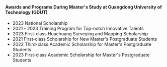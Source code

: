 
#### Awards and Programs During Master's Study at Guangdong University of Technology (GDUT)
- 2023 National Scholarship
- 2021 - 2023 Training Program for Top-notch Innovative Talents 
- 2023 First-class Huachuang Surveying and Mapping Scholarship 
- 2021 First-class Scholarship for New Master's Postgraduate Students 
- 2022 Third-class Academic Scholarship for Master's Postgraduate Students 
- 2023 First-class Academic Scholarship for Master's Postgraduate Students 
